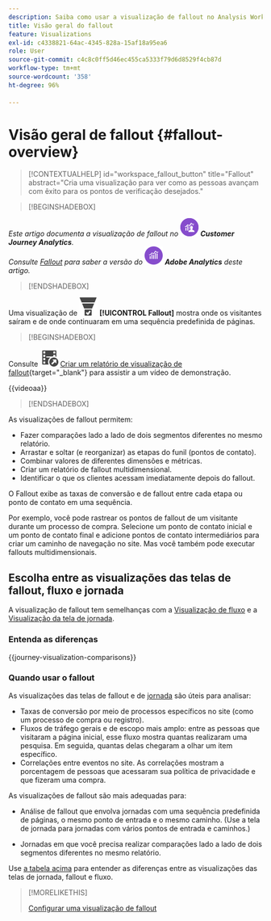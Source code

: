 ```yaml
---
description: Saiba como usar a visualização de fallout no Analysis Workspace.
title: Visão geral do fallout
feature: Visualizations
exl-id: c4338821-64ac-4345-828a-15af18a95ea6
role: User
source-git-commit: c4c8c0ff5d46ec455ca5333f79d6d8529f4cb87d
workflow-type: tm+mt
source-wordcount: '358'
ht-degree: 96%

---
```


# Visão geral de fallout {#fallout-overview}

<!-- markdownlint-disable MD034 -->

>[!CONTEXTUALHELP]
>id="workspace_fallout_button"
>title="Fallout"
>abstract="Cria uma visualização para ver como as pessoas avançam com êxito para os pontos de verificação desejados."

<!-- markdownlint-enable MD034 -->


>[!BEGINSHADEBOX]

_Este artigo documenta a visualização de fallout no_ ![CustomerJourneyAnalytics](/help/assets/icons/CustomerJourneyAnalytics.svg) _**Customer Journey Analytics**._<br/>_Consulte [Fallout](https://experienceleague.adobe.com/pt-br/docs/analytics/analyze/analysis-workspace/visualizations/fallout/fallout-flow) para saber a versão do_ ![AdobeAnalytics](/help/assets/icons/AdobeAnalytics.svg) _**Adobe Analytics** deste artigo._

>[!ENDSHADEBOX]

Uma visualização de ![ConversionFunnel](/help/assets/icons/ConversionFunnel.svg) **[!UICONTROL Fallout]** mostra onde os visitantes saíram e de onde continuaram em uma sequência predefinida de páginas.


>[!BEGINSHADEBOX]

Consulte ![VideoCheckedOut](/help/assets/icons/VideoCheckedOut.svg) [Criar um relatório de visualização de fallout](https://video.tv.adobe.com/v/345883/?quality=12&learn=on){target="_blank"} para assistir a um vídeo de demonstração.

{{videoaa}}

>[!ENDSHADEBOX]


As visualizações de fallout permitem:

* Fazer comparações lado a lado de dois segmentos diferentes no mesmo relatório.
* Arrastar e soltar (e reorganizar) as etapas do funil (pontos de contato).
* Combinar valores de diferentes dimensões e métricas.
* Criar um relatório de fallout multidimensional.
* Identificar o que os clientes acessam imediatamente depois do fallout.

O Fallout exibe as taxas de conversão e de fallout entre cada etapa ou ponto de contato em uma sequência.

Por exemplo, você pode rastrear os pontos de fallout de um visitante durante um processo de compra. Selecione um ponto de contato inicial e um ponto de contato final e adicione pontos de contato intermediários para criar um caminho de navegação no site. Mas você também pode executar fallouts multidimensionais.

## Escolha entre as visualizações das telas de fallout, fluxo e jornada

A visualização de fallout tem semelhanças com a [Visualização de fluxo](/help/analysis-workspace/visualizations/c-flow/flow.md) e a [Visualização da tela de jornada](/help/analysis-workspace/visualizations/journey-canvas/journey-canvas.md).

### Entenda as diferenças

<!-- Information in this snippet is shared between Journey canvas, Fallout, and Flow visualization docs -->

{{journey-visualization-comparisons}}

### Quando usar o fallout

As visualizações das telas de fallout e de [jornada](/help/analysis-workspace/visualizations/journey-canvas/journey-canvas.md) são úteis para analisar:

* Taxas de conversão por meio de processos específicos no site (como um processo de compra ou registro).
* Fluxos de tráfego gerais e de escopo mais amplo: entre as pessoas que visitaram a página inicial, esse fluxo mostra quantas realizaram uma pesquisa. Em seguida, quantas delas chegaram a olhar um item específico.
* Correlações entre eventos no site. As correlações mostram a porcentagem de pessoas que acessaram sua política de privacidade e que fizeram uma compra.

As visualizações de fallout são mais adequadas para:

* Análise de fallout que envolva jornadas com uma sequência predefinida de páginas, o mesmo ponto de entrada e o mesmo caminho. (Use a tela de jornada para jornadas com vários pontos de entrada e caminhos.)

* Jornadas em que você precisa realizar comparações lado a lado de dois segmentos diferentes no mesmo relatório.

Use [a tabela acima](#understand-the-differences) para entender as diferenças entre as visualizações das telas de jornada, fallout e fluxo.

>[!MORELIKETHIS]
>
>[Configurar uma visualização de fallout](configuring-fallout.md)



